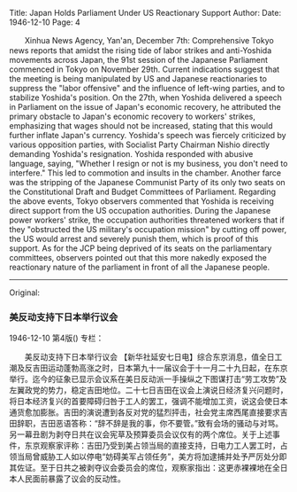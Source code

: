 Title: Japan Holds Parliament Under US Reactionary Support
Author:
Date: 1946-12-10
Page: 4

　　Xinhua News Agency, Yan'an, December 7th: Comprehensive Tokyo news reports that amidst the rising tide of labor strikes and anti-Yoshida movements across Japan, the 91st session of the Japanese Parliament commenced in Tokyo on November 29th. Current indications suggest that the meeting is being manipulated by US and Japanese reactionaries to suppress the "labor offensive" and the influence of left-wing parties, and to stabilize Yoshida's position. On the 27th, when Yoshida delivered a speech in Parliament on the issue of Japan's economic recovery, he attributed the primary obstacle to Japan's economic recovery to workers' strikes, emphasizing that wages should not be increased, stating that this would further inflate Japan's currency. Yoshida's speech was fiercely criticized by various opposition parties, with Socialist Party Chairman Nishio directly demanding Yoshida's resignation. Yoshida responded with abusive language, saying, "Whether I resign or not is my business, you don't need to interfere." This led to commotion and insults in the chamber. Another farce was the stripping of the Japanese Communist Party of its only two seats on the Constitutional Draft and Budget Committees of Parliament. Regarding the above events, Tokyo observers commented that Yoshida is receiving direct support from the US occupation authorities. During the Japanese power workers' strike, the occupation authorities threatened workers that if they "obstructed the US military's occupation mission" by cutting off power, the US would arrest and severely punish them, which is proof of this support. As for the JCP being deprived of its seats on the parliamentary committees, observers pointed out that this more nakedly exposed the reactionary nature of the parliament in front of all the Japanese people.



<hr /> 

Original: 


### 美反动支持下日本举行议会

1946-12-10
第4版()
专栏：

　　美反动支持下日本举行议会
    【新华社延安七日电】综合东京消息，值全日工潮及反吉田运动蓬勃高涨之时，日本第九十一届议会于十一月二十九日起，在东京举行。迄今的征象已显示会议系在美日反动派一手操纵之下图谋打击“劳工攻势”及左翼政党的势力，稳定吉田地位。二十七日吉田在议会上演说日经济复兴问题时，将日本经济复兴的首要障碍归咎于工人的罢工，强调不能增加工资，说这会使日本通货愈加膨胀。吉田的演说遭到各反对党的猛烈抨击，社会党主席西尾直接要求吉田辞职，吉田恶语答称：“辞不辞是我的事，你不要管。”致有会场的骚动与对骂。另一幕丑剧为剥夺日共在议会宪草及预算委员会议仅有的两个席位。关于上述事件，东京观察家评称：吉田乃受到美占领当局的直接支持，日电力工人罢工时，占领当局曾威胁工人如以停电“妨碍美军占领任务”，美方将加逮捕并处予严厉处分即其佐证。至于日共之被剥夺议会委员会的席位，观察家指出：这更赤裸裸地在全日本人民面前暴露了议会的反动性。
